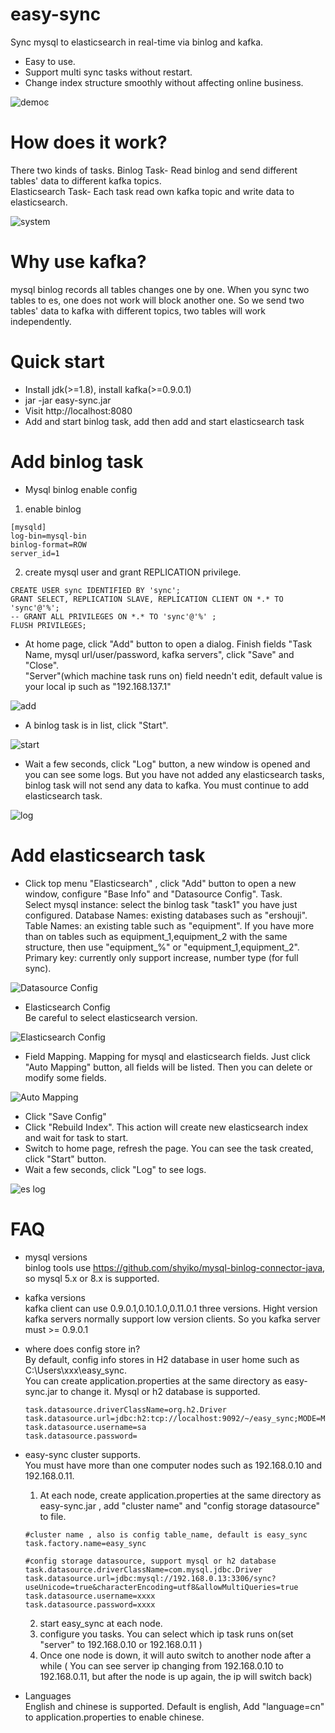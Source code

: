 # easy-sync

Sync mysql to elasticsearch in real-time via binlog and kafka. 
- Easy to use.
- Support multi sync tasks without restart.
- Change index structure smoothly without affecting online business.

![demoͼ](docs/images/main.png)

# How does it work?
There two kinds of tasks. 
Binlog Task- Read binlog and send different tables' data to different kafka topics.  
Elasticsearch Task- Each task read own kafka topic and write data to elasticsearch. 

![system](docs/images/system.png)

# Why use kafka?
mysql binlog records all tables changes one by one. When you sync two tables to es, 
one does not work will block another one. So we send two tables' data to kafka with different topics, 
two tables will work independently.
# Quick start
- Install jdk(>=1.8),  install kafka(>=0.9.0.1)
- jar -jar easy-sync.jar
- Visit http://localhost:8080
- Add and start binlog task, add then add and start elasticsearch task

# Add binlog task
- Mysql binlog enable config  
1. enable binlog

```
[mysqld]
log-bin=mysql-bin
binlog-format=ROW
server_id=1
```

2. create mysql user and grant REPLICATION privilege.

```
CREATE USER sync IDENTIFIED BY 'sync';  
GRANT SELECT, REPLICATION SLAVE, REPLICATION CLIENT ON *.* TO 'sync'@'%';
-- GRANT ALL PRIVILEGES ON *.* TO 'sync'@'%' ;
FLUSH PRIVILEGES;
```

- At home page, click "Add" button to open a dialog. Finish fields "Task Name, mysql url/user/password,
 kafka servers", click "Save" and "Close".  
 "Server"(which machine task runs on) field needn't edit, default value is your local ip such as
 "192.168.137.1"
 
![add](docs/images/binlog-add.png)


- A binlog task is in list, click "Start". 

![start](docs/images/binlog-start.png)

- Wait a few seconds, click "Log" button, a new window is opened and you can see some logs.
  But you have not added any elasticsearch tasks, binlog task will not send any data to kafka.
  You must continue to add elasticsearch task.
  
![log](docs/images/binlog-log.png)

# Add elasticsearch task
- Click top menu "Elasticsearch" , click "Add" button to open a new window, configure "Base Info" and "Datasource Config".
  Task.  
  Select mysql instance: select the binlog task "task1" you have just configured.
  Database Names: existing databases such as "ershouji".
  Table Names: an existing table such as "equipment". If you have more than on tables such as 
  equipment_1,equipment_2 with the same structure, then use "equipment_%" or "equipment_1,equipment_2".
  Primary key: currently only support increase, number type (for full sync).
  
![Datasource Config](docs/images/es-edit1.png)

- Elasticsearch Config  
  Be careful to select elasticsearch version.
  
![Elasticsearch Config](docs/images/es-edit2.png)

- Field Mapping. Mapping for mysql and elasticsearch fields. Just click "Auto Mapping" button, all fields
will be listed. Then you can delete or modify some fields.

![Auto Mapping](docs/images/es-edit3.png)

- Click "Save Config"
- Click "Rebuild Index". This action will create new elasticsearch index and wait for task to start.
- Switch to home page, refresh the page. You can see the task created, click "Start" button.
- Wait a few seconds, click "Log" to see logs.

![es log](docs/images/es-log.png)


# FAQ
- mysql versions  
  binlog tools use https://github.com/shyiko/mysql-binlog-connector-java, so mysql 5.x or 8.x is supported.
- kafka versions  
  kafka client can use 0.9.0.1,0.10.1.0,0.11.0.1 three versions. Hight version kafka servers normally 
  support low version clients. So you kafka server must >= 0.9.0.1
- where does config store in?  
  By default, config info stores in H2 database in user home such as C:\Users\xxx\easy_sync.  
  You can create application.properties at the same directory as easy-sync.jar to change it.
  Mysql or h2 database is supported.
   ```
  task.datasource.driverClassName=org.h2.Driver
  task.datasource.url=jdbc:h2:tcp://localhost:9092/~/easy_sync;MODE=MYSQL
  task.datasource.username=sa
  task.datasource.password=
  ```  
- easy-sync cluster supports.  
  You must have more than one computer nodes such as 192.168.0.10 and 192.168.0.11.
  1.  At each node, create application.properties at the same directory as easy-sync.jar ,
  add "cluster name" and "config storage datasource" to file.
  ```
  #cluster name , also is config table_name, default is easy_sync
  task.factory.name=easy_sync
  
  #config storage datasource, support mysql or h2 database
  task.datasource.driverClassName=com.mysql.jdbc.Driver
  task.datasource.url=jdbc:mysql://192.168.0.13:3306/sync?useUnicode=true&characterEncoding=utf8&allowMultiQueries=true
  task.datasource.username=xxxx
  task.datasource.password=xxxx
  ```
  2. start easy_sync at each node.
  3. configure you tasks. You can select which ip task runs on(set "server" to 192.168.0.10 
  or 192.168.0.11 )
  4. Once one node is down, it will auto switch to another node after a while ( You can see 
  server ip changing from 192.168.0.10 to 192.168.0.11, but after the node is up again, the ip will
  switch back)
  
-  Languages  
  English and chinese is supported. Default is english, 
  Add "language=cn" to application.properties to enable chinese.
  


